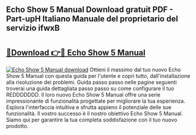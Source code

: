 ## Echo Show 5 Manual Download gratuit PDF - Part-upH Italiano Manuale del proprietario del servizio ifwxB

# <h2><a href="http://dfggju.blite.top/?on=Echo+Show+5+Manual">🔗Download 👉🔴 Echo Show 5 Manual</a></h2>

[![Echo Show 5 Manual download](https://i.imgur.com/lujVjoI.png)](http://dfggju.blite.top/?on=Echo+Show+5+Manual)
Ottieni il massimo dal tuo nuovo Echo Show 5 Manual con questa guida per l'utente e copri tutto, dall'installazione alla risoluzione dei problemi. Guida passo passo nelle pagine seguenti troverai una guida dettagliata passo passo su come configurare il tuo REDDDDDDD. Il loro nuovo Echo Show 5 Manual offre una serie impressionante di funzionalità progettate per migliorare la tua esperienza. Esplora l'interfaccia intuitiva e sfrutta appieno il potenziale delle sue funzionalità. Il vostro successo è il nostro obiettivo Echo Show 5 Manual. Siamo qui per garantire la tua completa soddisfazione con il tuo nuovo prodotto.
